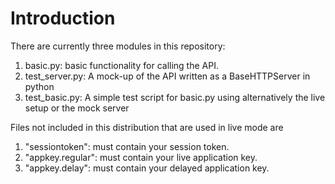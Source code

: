 # Introduction
There are currently three modules in this repository:

1. basic.py: basic functionality for calling the API.
2. test_server.py: A mock-up of the API written as a BaseHTTPServer in python
3. test_basic.py: A simple test script for basic.py using alternatively the live setup or the mock server

Files not included in this distribution that are used in live mode are

1. "sessiontoken": must contain your session token.
2. "appkey.regular": must contain your live application key.
3. "appkey.delay": must contain your delayed application key.
